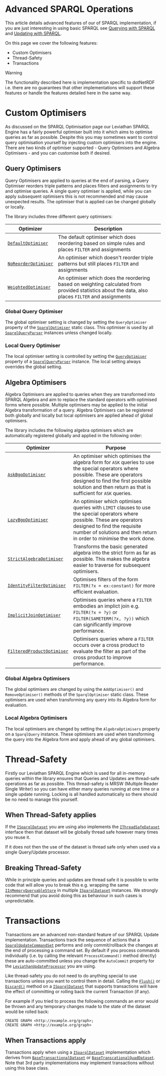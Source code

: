 # Advanced SPARQL Operations 

This article details advanced features of our of SPARQL implementation, if you are just interesting in using basic SPARQL see [Querying with SPARQL](querying_with_sparql.md) and [Updating with SPARQL](updating_with_sparql.md).

On this page we cover the following features:

* Custom Optimisers
* Thread-Safety
* Transactions

>[!WARNING]
> The functionality described here is implementation specific to dotNetRDF i.e. there are no guarantees that other implementations will support these features or handle the features detailed here in the same way.

# Custom Optimisers 

As discussed on the SPARQL Optimisation page our Leviathan SPARQL Engine has a fairly powerful optimiser built into it which aims to optimise queries as far as possible.
Despite this you may sometimes want to control query optimisation yourself by injecting custom optimisers into the engine.
There are two kinds of optimiser supported - Query Optimisers and Algebra Optimisers - and you can customise both if desired.

## Query Optimisers 

Query Optimisers are applied to queries at the end of parsing, a Query Optimiser reorders triple patterns and places filters and assignments to try and optimise queries.
A single query optimiser is applied, while you can apply subsequent optimisers this is not recommended and may cause unexpected results.
The optimiser that is applied can be changed globally or locally.

The library includes three different query optimisers:

| Optimizer | Description |
| --- | --- |
| [`DefaultOptimiser`](xref:VDS.RDF.Query.Optimisation.DefaultOptimiser) | The default optimiser which does reordering based on simple rules and places `FILTER` and assignments |
| [`NoReorderOptimiser`](xref:VDS.RDF.Query.Optimisation.NoReorderOptimiser) | An optimiser which doesn't reorder triple patterns but still places `FILTER` and assignments |
| [`WeightedOptimiser`](xref:VDS.RDF.Query.Optimisation.WeightedOptimiser) | An optimiser which does the reordering based on weighting calculated from provided statistics about the data, also places `FILTER` and assignments |

### Global Query Optimiser 

The global optimiser setting is changed by setting the `QueryOptimiser` property of the [`SparqlOptimiser`](xref:VDS.RDF.Query.Optimisation.SparqlOptimiser) static class.
This optimiser is used by all [`SparqlQueryParser`](xref:VDS.RDF.Parsing.SparqlQueryParser) instances unless changed locally.

### Local Query Optimiser 

The local optimiser setting is controlled by setting the [`QueryOptimiser`](xref:VDS.RDF.Parsing.SparqlQueryParser.QueryOptimiser) property of a [`SparqlQueryParser`](xref:VDS.RDF.Parsing.SparqlQueryParser) instance.
The local setting always overrides the global setting.

## Algebra Optimisers 

Algebra Optimisers are applied to queries when they are transformed into SPARQL Algebra and aim to replace the standard operators with optimised forms where possible.
Multiple optimisers may be applied to the initial Algebra transformation of a query.
Algebra Optimisers can be registered both globally and locally but local optimisers are applied ahead of global optimisers.

The library includes the following algebra optimisers which are automatically registered globally and applied in the following order:

| Optimizer | Purpose |
| --- | --- |
| [`AskBgpOptimiser`](xref:VDS.RDF.Query.Optimisation.AskBgpOptimiser) | An optimiser which optimises the algebra form for `ASK` queries to use the special operators where possible. These are operators designed to find the first possible solution and then return as that is sufficient for `ASK` queries. |
| [`LazyBgpOptimiser`](xref:VDS.RDF.Query.Optimisation.LazyBgpOptimiser) | An optimiser which optimises queries with `LIMIT` clauses to use the special operators where possible. These are operators designed to find the requisite number of solutions and then return in order to minimise the work done. |
| [`StrictAlgebraOptimiser`](xref:VDS.RDF.Query.Optimisation.StrictAlgebraOptimiser) | Transforms the basic generated algebra into the strict form as far as possible. This makes the algebra easier to traverse for subsequent optimisers. |
| [`IdentityFilterOptimiser`](xref:VDS.RDF.Query.Optimisation.IdentityFilterOptimiser) | Optimises filters of the form `FILTER(?x = ex:constant)` for more efficient evaluation. |
| [`ImplicitJoinOptimiser`](xref:VDS.RDF.Query.Optimisation.ImplicitJoinOptimiser) | Optimises queries where a `FILTER` embodies an implict join e.g. `FILTER(?x = ?y)` or `FILTER(SAMETERM(?x, ?y))` which can significantly improve performance. |
| [`FilteredProductOptimiser`](xref:VDS.RDF.Query.Optimisation.FilteredProductOptimiser) | Optimisers queries where a `FILTER` occurs over a cross product to evaluate the filter as part of the cross product to improve performance. |

### Global Algebra Optimisers 

The global optimisers are changed by using the `AddOptimiser()` and `RemoveOptimiser()` methods of the `SparqlOptimiser` static class.
These optimisers are used when transforming any query into its Algebra form for evaluation.

### Local Algebra Optimisers 

The local optimisers are changed by setting the `AlgebraOptimisers` property on a `SparqlQuery` instance.
These optimisers are used when transforming the query into the Algebra form and apply ahead of any global optimisers.

# Thread-Safety 

Firstly our Leviathan SPARQL Engine which is used for all in-memory queries within the library ensures that Queries and Updates are thread-safe operations as far as possible.
This thread-safety is MRSW (Multiple Reader Single Writer) so you can have either many queries running at one time or a single update running.
Locking is all handled automatically so there should be no need to manage this yourself.

## When Thread-Safety applies 

If the [`ISparqlDataset`](xref:VDS.RDF.Query.Datasets.ISparqlDataset) you are using also implements the [`IThreadSafeDataset`](xref:VDS.RDF.Query.Datasets.IThreadSafeDataset) interface then that dataset will be globally thread safe however many times you reuse it.

If it does not then the use of the dataset is thread safe only when used via a single Query/Update processor.

## Breaking Thread-Safety 

While in principle queries and updates are thread safe it is possible to write code that will allow you to break this e.g. wrapping the same [`IInMemoryQueryableStore`](xref:VDS.RDF.IInMemoryQueryableStore) in multiple [`ISparqlDataset`](xref:VDS.RDF.Query.Datasets.ISparqlDataset) instances.
We strongly recommend that you avoid doing this as behaviour in such cases is unpredictable.

# Transactions 

Transactions are an advanced non-standard feature of our SPARQL Update implementation.
Transactions track the sequence of actions that a [`SparqlUpdateCommandSet`](xref:VDS.RDF.Update.SparqlUpdateCommandSet) performs and only commit/rollback the changes at the end of processing a command set.
By default if you process commands individually (i.e. by calling the relevant `ProcessXCommand()` method directly) these are auto-committed unless you change the `AutoCommit` property for the [`LeviathanUpdateProcessor`](xref:VDS.RDF.Update.LeviathanUpdateProcessor) you are using.

Like thread-safety you do not need to do anything special to use transactions unless you want to control them in detail.
Calling the [`Flush()`](xref:VDS.RDF.Query.Datasets.ISparqlDataset.Flush) or [`Discard()`](xref:VDS.RDF.Query.Datasets.ISparqlDataset.Discard) method on a [`ISparqlDataset`](xref:VDS.RDF.Query.Datasets.ISparqlDataset) that supports transactions will have the effect of committing or rolling back the current Transaction (if any).

For example if you tried to process the following commands an error would be thrown and any temporary changes made to the state of the dataset would be rolled back:

```
CREATE GRAPH <http://example.org/graph>;
CREATE GRAPH <http://example.org/graph>
```

## When Transactions apply 

Transactions apply when using a [`ISparqlDataset`](xref:VDS.RDF.Query.Datasets.ISparqlDataset) implementation which derives from [`BaseTransactionalDataset`](xref:VDS.RDF.Query.Datasets.BaseTransactionalDataset) or [`BaseTranscationalQuadDataset`](xref:VDS.RDF.Query.Datasets.BaseTransactionalQuadDataset).
Note that 3rd party implementations may implement transactions without using this base class.